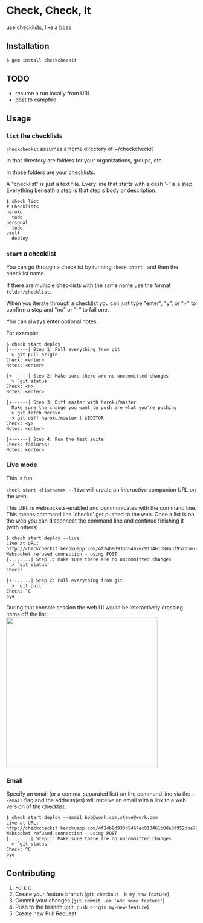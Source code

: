 # Check, Check, It

use checklists, like a boss

## Installation

    $ gem install checkcheckit

## TODO

- resume a run locally from URL
- post to campfire

## Usage

### `list` the checklists

`checkcheckit` assumes a home directory of ~/checkcheckit

In that directory are folders for your organizations, groups, etc.

In those folders are your checklists.

A "checklist" is just a text file.
Every line that starts with a dash '-' is a step.
Everything beneath a step is that step's body or description.

    $ check list
    # Checklists
    heroku
      todo
    personal
      todo
    vault
      deploy

### `start` a checklist

You can go through a checklist by running `check start ` and then the checklist name.

If there are multiple checklists with the same name use the format `folder/checklist`.

When you iterate through a checklist you can just type "enter", "y", or "+" to confirm a step and "no" or "-" to
fail one.

You can always enter optional notes.

For example:

    $ check start deploy
    |-------| Step 1: Pull everything from git
      > git pull origin
    Check: <enter>
    Notes: <enter>

    |+------| Step 2: Make sure there are no uncommitted changes
      > `git status`
    Check: <n>
    Notes: <enter>

    |+------| Step 3: Diff master with heroku/master
      Make sure the change you want to push are what you're pushing
      > git fetch heroku
      > git diff heroku/master | $EDITOR
    Check: <y>
    Notes: <enter>

    |+-+----| Step 4: Run the test suite
    Check: failures!
    Notes: <enter>

### Live mode

This is fun.

`check start <listname> --live` will create an _interactive_ companion URL on the web.

This URL is websockets-enabled and communicates with the command line.
This means command line 'checks' get pushed to the web.  Once a list is on the web you can
disconnect the command line and continue finishing it (with others).

    $ check start deploy --live
    Live at URL: http://checkcheckit.herokuapp.com/4f24b9d933d5467ec913461b8da3f952dbe724cb
    Websocket refused connection - using POST
    |........| Step 1: Make sure there are no uncommitted changes
      > `git status`
    Check:

    |+.......| Step 2: Pull everything from git
      > `git pull`
    Check: ^C
    bye

During that console session the web UI would be interactively crossing items off the list:
<img height="400px" src="http://f.cl.ly/items/1h3V0L1a1p1a062I2X3f/Screen%20Shot%202012-12-16%20at%209.37.56%20PM.png" />

### Email
Specify an email (or a comma-separated list) on the command line via the `--email` flag and
the address(es) will receive an email with a link to a web version of the checklist.


    $ check start deploy --email bob@work.com,steve@work.com
    Live at URL: http://checkcheckit.herokuapp.com/4f24b9d933d5467ec913461b8da3f952dbe724cb
    Websocket refused connection - using POST
    |........| Step 1: Make sure there are no uncommitted changes
      > `git status`
    Check: ^C
    bye

## Contributing

1. Fork it
2. Create your feature branch (`git checkout -b my-new-feature`)
3. Commit your changes (`git commit -am 'Add some feature'`)
4. Push to the branch (`git push origin my-new-feature`)
5. Create new Pull Request
